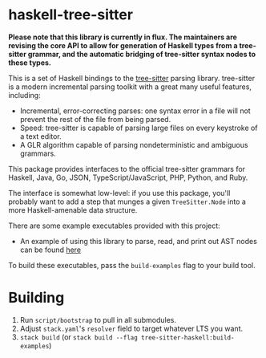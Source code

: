 # haskell-tree-sitter

**Please note that this library is currently in flux. The maintainers are revising the core API to allow for generation of Haskell types from a tree-sitter grammar, and the automatic bridging of tree-sitter syntax nodes to these types.**

This is a set of Haskell bindings to the [tree-sitter][tree-sitter]
parsing library. tree-sitter is a modern incremental parsing toolkit
with a great many useful features, including:

* Incremental, error-correcting parses: one syntax error in a file
  will not prevent the rest of the file from being parsed.
* Speed: tree-sitter is capable of parsing large files on every
  keystroke of a text editor.
* A GLR algorithm capable of parsing nondeterministic and ambiguous
  grammars.

This package provides interfaces to the official tree-sitter grammars
for Haskell, Java, Go, JSON, TypeScript/JavaScript, PHP, Python, and
Ruby.

The interface is somewhat low-level: if you use this package, you'll
probably want to add a step that munges a given `TreeSitter.Node` into
a more Haskell-amenable data structure.

There are some example executables provided with this project:

* An example of using this library to parse, read, and print out AST nodes
can be found [here](https://github.com/tree-sitter/haskell-tree-sitter/blob/master/languages/haskell/examples/Demo.hs)

To build these executables, pass the `build-examples` flag to your build tool.

[tree-sitter]: https://github.com/tree-sitter/tree-sitter

# Building

1. Run `script/bootstrap` to pull in all submodules.
2. Adjust `stack.yaml`'s `resolver` field to target whatever LTS you want.
3. `stack build` (or `stack build --flag tree-sitter-haskell:build-examples`)
